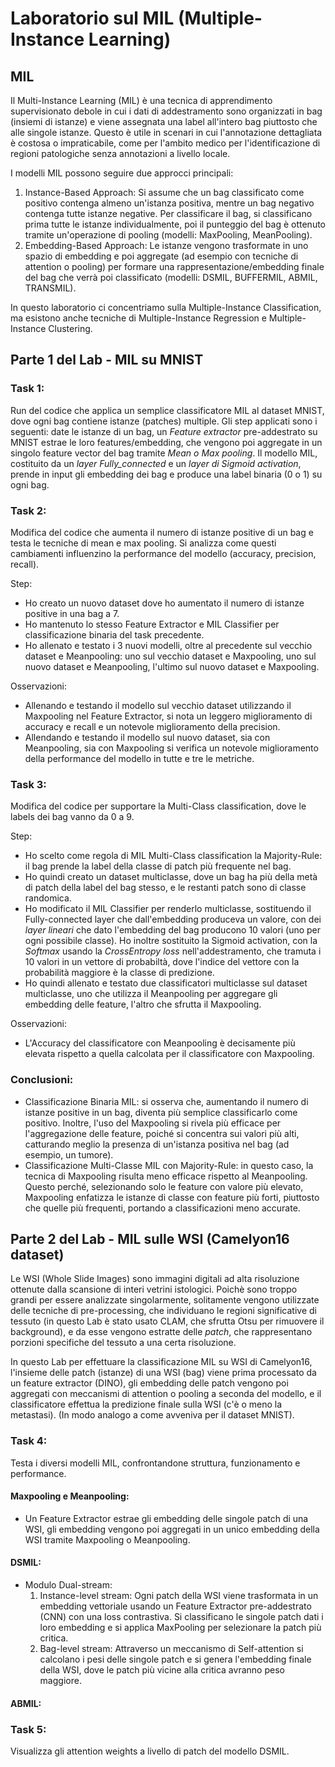 # Laboratorio sul MIL (Multiple-Instance Learning)

## MIL
Il Multi-Instance Learning (MIL) è una tecnica di apprendimento supervisionato debole in cui i dati di addestramento sono organizzati in bag (insiemi di istanze) e viene assegnata una label all'intero bag piuttosto che alle singole istanze. Questo è utile in scenari in cui l'annotazione dettagliata è costosa o impraticabile, come per l'ambito medico per l'identificazione di regioni patologiche senza annotazioni a livello locale.

I modelli MIL possono seguire due approcci principali:
1. Instance-Based Approach: Si assume che un bag classificato come positivo contenga almeno un'istanza positiva, mentre un bag negativo contenga tutte istanze negative. Per classificare il bag, si classificano prima tutte le istanze individualmente, poi il punteggio del bag è ottenuto tramite un'operazione di pooling (modelli: MaxPooling, MeanPooling).
2. Embedding-Based Approach: Le istanze vengono trasformate in uno spazio di embedding e poi aggregate (ad esempio con tecniche di attention o pooling) per formare una rappresentazione/embedding finale del bag che verrà poi classificato (modelli: DSMIL, BUFFERMIL, ABMIL, TRANSMIL).

In questo laboratorio ci concentriamo sulla Multiple-Instance Classification, ma esistono anche tecniche di Multiple-Instance Regression e Multiple-Instance Clustering.

## Parte 1 del Lab - MIL su MNIST

### Task 1: 
Run del codice che applica un semplice classificatore MIL al dataset MNIST, dove ogni bag contiene istanze (patches) multiple. Gli step applicati sono i seguenti: date le istanze di un bag, un *Feature extractor* pre-addestrato su MNIST estrae le loro features/embedding, che vengono poi aggregate in un singolo feature vector del bag tramite *Mean o Max pooling*. Il modello MIL, costituito da un *layer Fully_connected* e un *layer di Sigmoid activation*, prende in input gli embedding dei bag e produce una label binaria (0 o 1) su ogni bag.
   
### Task 2: 
Modifica del codice che aumenta il numero di istanze positive di un bag e testa le tecniche di mean e max pooling. Si analizza come questi cambiamenti influenzino la performance del modello (accuracy, precision, recall).

   Step:
   - Ho creato un nuovo dataset dove ho aumentato il numero di istanze positive in una bag a 7.
   - Ho mantenuto lo stesso Feature Extractor e MIL Classifier per classificazione binaria del task precedente.
   - Ho allenato e testato i 3 nuovi modelli, oltre al precedente sul vecchio dataset e Meanpooling: uno sul vecchio dataset e Maxpooling, uno sul nuovo dataset e Meanpooling, l'ultimo sul nuovo dataset e Maxpooling.
   
   Osservazioni:
   - Allenando e testando il modello sul vecchio dataset utilizzando il Maxpooling nel Feature Extractor, si nota un leggero miglioramento di accuracy e recall e un notevole miglioramento della precision.
   - Allendando e testando il modello sul nuovo dataset, sia con Meanpooling, sia con Maxpooling si verifica un notevole miglioramento della performance del modello in tutte e tre le metriche.

   
### Task 3:
Modifica del codice per supportare la Multi-Class classification, dove le labels dei bag vanno da 0 a 9.

   Step:
   - Ho scelto come regola di MIL Multi-Class classification la Majority-Rule: il bag prende la label della classe di patch più frequente nel bag. 
   - Ho quindi creato un dataset multiclasse, dove un bag ha più della metà di patch della label del bag stesso, e le restanti patch sono di classe randomica.
   - Ho modificato il MIL Classifier per renderlo multiclasse, sostituendo il Fully-connected layer che dall'embedding produceva un valore, con dei *layer lineari* che dato l'embedding del bag producono 10 valori (uno per ogni possibile classe). Ho inoltre sostituito la Sigmoid activation, con la *Softmax* usando la *CrossEntropy loss* nell'addestramento, che tramuta i 10 valori in un vettore di probabiltà, dove l'indice del vettore con la probabilità maggiore è la classe di predizione.
   - Ho quindi allenato e testato due classificatori multiclasse sul dataset multiclasse, uno che utilizza il Meanpooling per aggregare gli embedding delle feature, l'altro che sfrutta il Maxpooling.
  
   Osservazioni:
   - L'Accuracy del classificatore con Meanpooling è decisamente più elevata rispetto a quella calcolata per il classificatore con Maxpooling.

### Conclusioni:
- Classificazione Binaria MIL: si osserva che, aumentando il numero di istanze positive in un bag, diventa più semplice classificarlo come positivo. Inoltre, l'uso del Maxpooling si rivela più efficace per l'aggregazione delle feature, poiché si concentra sui valori più alti, catturando meglio la presenza di un'istanza positiva nel bag (ad esempio, un tumore).
- Classificazione Multi-Classe MIL con Majority-Rule: in questo caso, la tecnica di Maxpooling risulta meno efficace rispetto al Meanpooling. Questo perché, selezionando solo le feature con valore più elevato, Maxpooling enfatizza le istanze di classe con feature più forti, piuttosto che quelle più frequenti, portando a classificazioni meno accurate.
  
   
## Parte 2 del Lab - MIL sulle WSI (Camelyon16 dataset)

Le WSI (Whole Slide Images) sono immagini digitali ad alta risoluzione ottenute dalla scansione di interi vetrini istologici. Poichè sono troppo grandi per essere analizzate singolarmente, solitamente vengono utilizzate delle tecniche di pre-processing, che individuano le regioni significative di tessuto (in questo Lab è stato usato CLAM, che sfrutta Otsu per rimuovere il background), e da esse vengono estratte delle *patch*, che rappresentano porzioni specifiche del tessuto a una certa risoluzione.

In questo Lab per effettuare la classificazione MIL su WSI di Camelyon16, l'insieme delle patch (istanze) di una WSI (bag) viene prima processato da un feature extractor (DINO), gli embedding delle patch vengono poi aggregati con meccanismi di attention o pooling a seconda del modello, e il classificatore effettua la predizione finale sulla WSI (c'è o meno la metastasi). (In modo analogo a come avveniva per il dataset MNIST).

### Task 4: 
Testa i diversi modelli MIL, confrontandone struttura, funzionamento e performance.


#### Maxpooling e Meanpooling:
- Un Feature Extractor estrae gli embedding delle singole patch di una WSI, gli embedding vengono poi aggregati in un unico embedding della WSI tramite Maxpooling o Meanpooling.
  
#### DSMIL: 
- Modulo Dual-stream:
  1. Instance-level stream: Ogni patch della WSI viene trasformata in un embedding vettoriale usando un Feature Extractor pre-addestrato (CNN) con una loss contrastiva. Si classificano le singole patch dati i loro embedding e si applica MaxPooling per selezionare la patch più critica.
  2. Bag-level stream: Attraverso un meccanismo di Self-attention si calcolano i pesi delle singole patch e si genera l'embedding finale della WSI, dove le patch più vicine alla critica avranno peso maggiore.

#### ABMIL:

 


### Task 5:
Visualizza gli attention weights a livello di patch del modello DSMIL.


